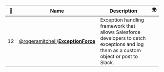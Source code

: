 |:star2: | Name | Description | 🌍|
|---|---|---|---|
|12|[@rogeramitchell](https://github.com/rogeramitchell)/[**ExceptionForce**](https://github.com/rogeramitchell/ExceptionForce)|Exception handling framework that allows Salesforce developers to catch exceptions and log them as a custom object or post to Slack.||

